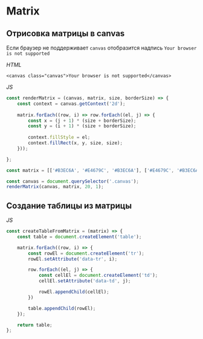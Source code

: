 # Matrix

## Отрисовка матрицы в canvas

Если браузер не поддерживает ```canvas``` отобразится надпись ```Your browser is not supported```

*HTML*
```
<canvas class="canvas">Your browser is not supported</canvas>
```

*JS*
```javascript
const renderMatrix = (canvas, matrix, size, borderSize) => {
    const context = canvas.getContext('2d');
    
    matrix.forEach((row, i) => row.forEach((el, j) => {
        const x = (j + 1) * (size + borderSize);
        const y = (i + 1) * (size + borderSize);
        
        context.fillStyle = el;
        context.fillRect(x, y, size, size);
    }));

};
```

```javascript
const matrix = [['#B3EC6A', '#E4679C', '#B3EC6A'], ['#E4679C', '#B3EC6A', '#E4679C'], ['#B3EC6A', '#E4679C', '#B3EC6A']];

const canvas = document.querySelector('.canvas');
renderMatrix(canvas, matrix, 20, 1);
```

## Создание таблицы из матрицы

*JS*
```javascript
const createTableFromMatrix = (matrix) => {
    const table = document.createElement('table');

    matrix.forEach((row, i) => {
        const rowEl = document.createElement('tr');
        rowEl.setAttribute('data-tr', i);

        row.forEach((el, j) => {
            const cellEl = document.createElement('td');
            cellEl.setAttribute('data-td', j);

            rowEl.appendChild(cellEl);
        })

        table.appendChild(rowEl);
    });

    return table;
};
```
